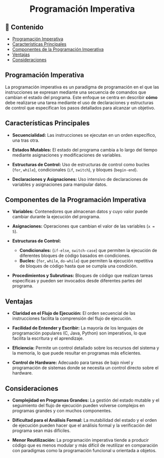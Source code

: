 <h1 align="center">Programación Imperativa</h1>

<h2>📑 Contenido</h2>

- [Programación Imperativa](#programación-imperativa)
- [Características Principales](#características-principales)
- [Componentes de la Programación Imperativa](#componentes-de-la-programación-imperativa)
- [Ventajas](#ventajas)
- [Consideraciones](#consideraciones)

## Programación Imperativa

La programación imperativa es un paradigma de programación en el que las instrucciones se expresan mediante una secuencia de comandos que cambian el estado del programa. Este enfoque se centra en describir **cómo** debe realizarse una tarea mediante el uso de declaraciones y estructuras de control que especifican los pasos detallados para alcanzar un objetivo.

## Características Principales

- **Secuencialidad:** Las instrucciones se ejecutan en un orden específico, una tras otra.

- **Estados Mutables:** El estado del programa cambia a lo largo del tiempo mediante asignaciones y modificaciones de variables.

- **Estructuras de Control:** Uso de estructuras de control como bucles (`for`, `while`), condicionales (`if`, `switch`), y bloques (`begin-end`).

- **Declaraciones y Asignaciones:** Uso intensivo de declaraciones de variables y asignaciones para manipular datos.

## Componentes de la Programación Imperativa

- **Variables:** Contenedores que almacenan datos y cuyo valor puede cambiar durante la ejecución del programa.

- **Asignaciones:** Operaciones que cambian el valor de las variables (`x = 5`).

- **Estructuras de Control:**

  - **Condicionales:** (`if-else`, `switch-case`) que permiten la ejecución de diferentes bloques de código basados en condiciones.
  - **Bucles:** (`for`, `while`, `do-while`) que permiten la ejecución repetitiva de bloques de código hasta que se cumpla una condición.

- **Procedimientos y Subrutinas:** Bloques de código que realizan tareas específicas y pueden ser invocados desde diferentes partes del programa.

## Ventajas

- **Claridad en el Flujo de Ejecución:** El orden secuencial de las instrucciones facilita la comprensión del flujo de ejecución.

- **Facilidad de Entender y Escribir:** La mayoría de los lenguajes de programación populares (C, Java, Python) son imperativos, lo que facilita la escritura y el aprendizaje.

- **Eficiencia:** Permite un control detallado sobre los recursos del sistema y la memoria, lo que puede resultar en programas más eficientes.

- **Control de Hardware:** Adecuado para tareas de bajo nivel y programación de sistemas donde se necesita un control directo sobre el hardware.

## Consideraciones

- **Complejidad en Programas Grandes:** La gestión del estado mutable y el seguimiento del flujo de ejecución pueden volverse complejos en programas grandes y con muchos componentes.

- **Dificultad para el Análisis Formal:** La mutabilidad del estado y el orden de ejecución pueden hacer que el análisis formal y la verificación del programa sean más difíciles.

- **Menor Reutilización:** La programación imperativa tiende a producir código que es menos modular y más difícil de reutilizar en comparación con paradigmas como la programación funcional u orientada a objetos.
